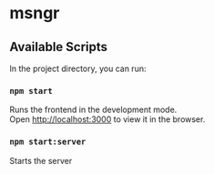 # msngr

## Available Scripts

In the project directory, you can run:

### `npm start`

Runs the frontend in the development mode.<br>
Open [http://localhost:3000](http://localhost:3000) to view it in the browser.

### `npm start:server`

Starts the server
